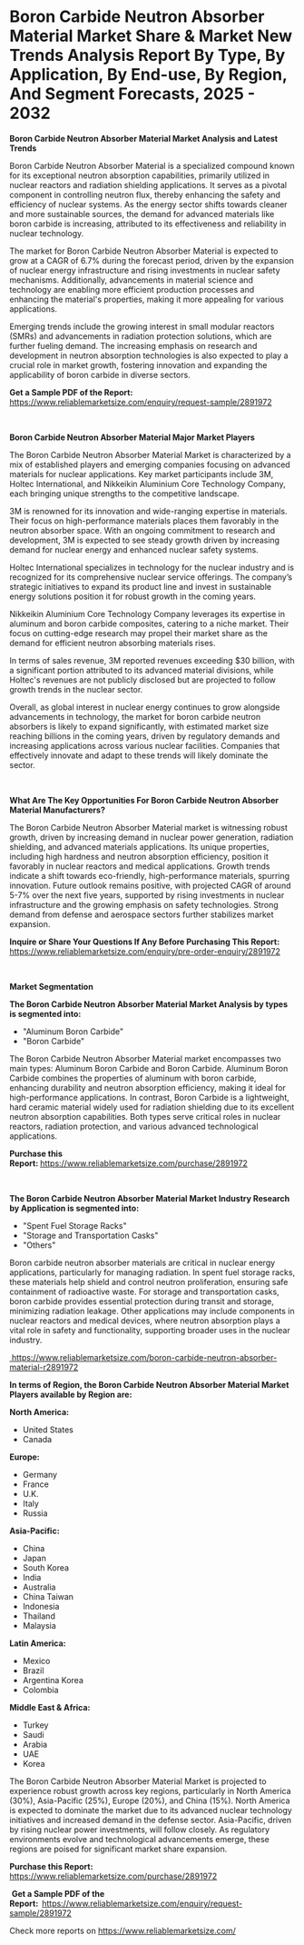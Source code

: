 <p><h1>Boron Carbide Neutron Absorber Material Market Share & Market New Trends Analysis Report By Type, By Application, By End-use, By Region, And Segment Forecasts, 2025 - 2032</h1></p><p><strong>Boron Carbide Neutron Absorber Material Market Analysis and Latest Trends</strong></p>
<p><p>Boron Carbide Neutron Absorber Material is a specialized compound known for its exceptional neutron absorption capabilities, primarily utilized in nuclear reactors and radiation shielding applications. It serves as a pivotal component in controlling neutron flux, thereby enhancing the safety and efficiency of nuclear systems. As the energy sector shifts towards cleaner and more sustainable sources, the demand for advanced materials like boron carbide is increasing, attributed to its effectiveness and reliability in nuclear technology.</p><p>The market for Boron Carbide Neutron Absorber Material is expected to grow at a CAGR of 6.7% during the forecast period, driven by the expansion of nuclear energy infrastructure and rising investments in nuclear safety mechanisms. Additionally, advancements in material science and technology are enabling more efficient production processes and enhancing the material's properties, making it more appealing for various applications.</p><p>Emerging trends include the growing interest in small modular reactors (SMRs) and advancements in radiation protection solutions, which are further fueling demand. The increasing emphasis on research and development in neutron absorption technologies is also expected to play a crucial role in market growth, fostering innovation and expanding the applicability of boron carbide in diverse sectors.</p></p>
<p><strong>Get a Sample PDF of the Report:&nbsp;</strong> <a href="https://www.reliablemarketsize.com/enquiry/request-sample/2891972?utm_campaign=2528&utm_medium=2&utm_source=Github&utm_content=ia&utm_term=14032025&utm_id=boron-carbide-neutron-absorber-material">https://www.reliablemarketsize.com/enquiry/request-sample/2891972</a></p>
<p>&nbsp;</p>
<p><strong>Boron Carbide Neutron Absorber Material Major Market Players</strong></p>
<p><p>The Boron Carbide Neutron Absorber Material Market is characterized by a mix of established players and emerging companies focusing on advanced materials for nuclear applications. Key market participants include 3M, Holtec International, and Nikkeikin Aluminium Core Technology Company, each bringing unique strengths to the competitive landscape.</p><p>3M is renowned for its innovation and wide-ranging expertise in materials. Their focus on high-performance materials places them favorably in the neutron absorber space. With an ongoing commitment to research and development, 3M is expected to see steady growth driven by increasing demand for nuclear energy and enhanced nuclear safety systems.</p><p>Holtec International specializes in technology for the nuclear industry and is recognized for its comprehensive nuclear service offerings. The company’s strategic initiatives to expand its product line and invest in sustainable energy solutions position it for robust growth in the coming years.</p><p>Nikkeikin Aluminium Core Technology Company leverages its expertise in aluminum and boron carbide composites, catering to a niche market. Their focus on cutting-edge research may propel their market share as the demand for efficient neutron absorbing materials rises.</p><p>In terms of sales revenue, 3M reported revenues exceeding $30 billion, with a significant portion attributed to its advanced material divisions, while Holtec's revenues are not publicly disclosed but are projected to follow growth trends in the nuclear sector.</p><p>Overall, as global interest in nuclear energy continues to grow alongside advancements in technology, the market for boron carbide neutron absorbers is likely to expand significantly, with estimated market size reaching billions in the coming years, driven by regulatory demands and increasing applications across various nuclear facilities. Companies that effectively innovate and adapt to these trends will likely dominate the sector.</p></p>
<p>&nbsp;</p>
<p><strong>What Are The Key Opportunities For Boron Carbide Neutron Absorber Material Manufacturers?</strong></p>
<p><p>The Boron Carbide Neutron Absorber Material market is witnessing robust growth, driven by increasing demand in nuclear power generation, radiation shielding, and advanced materials applications. Its unique properties, including high hardness and neutron absorption efficiency, position it favorably in nuclear reactors and medical applications. Growth trends indicate a shift towards eco-friendly, high-performance materials, spurring innovation. Future outlook remains positive, with projected CAGR of around 5-7% over the next five years, supported by rising investments in nuclear infrastructure and the growing emphasis on safety technologies. Strong demand from defense and aerospace sectors further stabilizes market expansion.</p></p>
<p><strong>Inquire or Share Your Questions If Any Before Purchasing This Report:</strong> <a href="https://www.reliablemarketsize.com/enquiry/pre-order-enquiry/2891972?utm_campaign=2528&utm_medium=2&utm_source=Github&utm_content=ia&utm_term=14032025&utm_id=boron-carbide-neutron-absorber-material">https://www.reliablemarketsize.com/enquiry/pre-order-enquiry/2891972</a></p>
<p>&nbsp;</p>
<p><strong>Market Segmentation</strong></p>
<p><strong>The Boron Carbide Neutron Absorber Material Market Analysis by types is segmented into:</strong></p>
<p><ul><li>"Aluminum Boron Carbide"</li><li>"Boron Carbide"</li></ul></p>
<p><p>The Boron Carbide Neutron Absorber Material market encompasses two main types: Aluminum Boron Carbide and Boron Carbide. Aluminum Boron Carbide combines the properties of aluminum with boron carbide, enhancing durability and neutron absorption efficiency, making it ideal for high-performance applications. In contrast, Boron Carbide is a lightweight, hard ceramic material widely used for radiation shielding due to its excellent neutron absorption capabilities. Both types serve critical roles in nuclear reactors, radiation protection, and various advanced technological applications.</p></p>
<p><strong>Purchase this Report:&nbsp;</strong><a href="https://www.reliablemarketsize.com/purchase/2891972?utm_campaign=2528&utm_medium=2&utm_source=Github&utm_content=ia&utm_term=14032025&utm_id=boron-carbide-neutron-absorber-material">https://www.reliablemarketsize.com/purchase/2891972</a></p>
<p>&nbsp;</p>
<p><strong>The Boron Carbide Neutron Absorber Material Market Industry Research by Application is segmented into:</strong></p>
<p><ul><li>"Spent Fuel Storage Racks"</li><li>"Storage and Transportation Casks"</li><li>"Others"</li></ul></p>
<p><p>Boron carbide neutron absorber materials are critical in nuclear energy applications, particularly for managing radiation. In spent fuel storage racks, these materials help shield and control neutron proliferation, ensuring safe containment of radioactive waste. For storage and transportation casks, boron carbide provides essential protection during transit and storage, minimizing radiation leakage. Other applications may include components in nuclear reactors and medical devices, where neutron absorption plays a vital role in safety and functionality, supporting broader uses in the nuclear industry.</p></p>
<p><a href="https://www.reliablemarketsize.com/boron-carbide-neutron-absorber-material-r2891972?utm_campaign=2528&utm_medium=2&utm_source=Github&utm_content=ia&utm_term=14032025&utm_id=boron-carbide-neutron-absorber-material">&nbsp;https://www.reliablemarketsize.com/boron-carbide-neutron-absorber-material-r2891972</a></p>
<p><strong>In terms of Region, the Boron Carbide Neutron Absorber Material Market Players available by Region are:</strong></p>
<p>
    <p> <strong> North America: </strong>
        <ul>
            <li>United States</li>
            <li>Canada</li>
        </ul>
        </p> 
    <p> <strong> Europe: </strong>
        <ul>
            <li>Germany</li>
            <li>France</li>
            <li>U.K.</li>
            <li>Italy</li>
            <li>Russia</li>
        </ul>
        </p> 
    <p> <strong> Asia-Pacific: </strong>
        <ul>
            <li>China</li>
            <li>Japan</li>
            <li>South Korea</li>
            <li>India</li>
            <li>Australia</li>
            <li>China Taiwan</li>
            <li>Indonesia</li>
            <li>Thailand</li>
            <li>Malaysia</li>
        </ul>
        </p> 
    <p> <strong> Latin America: </strong>
        <ul>
            <li>Mexico</li>
            <li>Brazil</li>
            <li>Argentina Korea</li>
            <li>Colombia</li>
        </ul>
        </p> 
    <p> <strong> Middle East & Africa: </strong>
        <ul>
            <li>Turkey</li>
            <li>Saudi</li>
            <li>Arabia</li>
            <li>UAE</li>
            <li>Korea</li>
        </ul>
    </p>
    </p>
<p><p>The Boron Carbide Neutron Absorber Material Market is projected to experience robust growth across key regions, particularly in North America (30%), Asia-Pacific (25%), Europe (20%), and China (15%). North America is expected to dominate the market due to its advanced nuclear technology initiatives and increased demand in the defense sector. Asia-Pacific, driven by rising nuclear power investments, will follow closely. As regulatory environments evolve and technological advancements emerge, these regions are poised for significant market share expansion.</p></p>
<p><strong>Purchase this Report: </strong><a href="https://www.reliablemarketsize.com/purchase/2891972?utm_campaign=2528&utm_medium=2&utm_source=Github&utm_content=ia&utm_term=14032025&utm_id=boron-carbide-neutron-absorber-material">https://www.reliablemarketsize.com/purchase/2891972</a></p>
<p>&nbsp;<strong>Get a Sample PDF of the Report:&nbsp;&nbsp;</strong><a href="https://www.reliablemarketsize.com/enquiry/request-sample/2891972?utm_campaign=2528&utm_medium=2&utm_source=Github&utm_content=ia&utm_term=14032025&utm_id=boron-carbide-neutron-absorber-material">https://www.reliablemarketsize.com/enquiry/request-sample/2891972</a></p>
<p><strong></strong></p>
<p>Check more reports on <a href="https://www.reliablemarketsize.com/?utm_campaign=2528&utm_medium=2&utm_source=Github&utm_content=ia&utm_term=14032025&utm_id=boron-carbide-neutron-absorber-material">https://www.reliablemarketsize.com/</a></p>